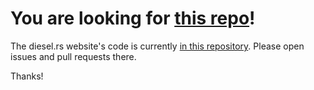 # You are looking for [this repo](https://github.com/sgrif/diesel.rs-website)!

The diesel.rs website's code is currently [in this repository](https://github.com/sgrif/diesel.rs-website).
Please open issues and pull requests there.

Thanks!

